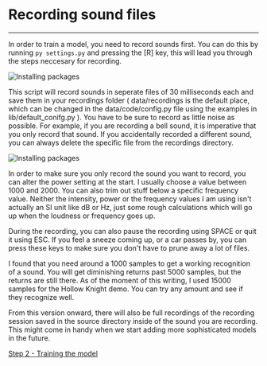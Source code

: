 # Recording sound files
----

In order to train a model, you need to record sounds first. You can do this by running `py settings.py` and pressing the [R] key, this will lead you through the steps neccesary for recording.

![Installing packages](media/settings-record.png)

This script will record sounds in seperate files of 30 milliseconds each and save them in your recordings folder ( data/recordings is the default place, which can be changed in the data/code/config.py file using the examples in lib/default_conifg.py ). 
You have to be sure to record as little noise as possible. For example, if you are recording a bell sound, it is imperative that you only record that sound.
If you accidentally recorded a different sound, you can always delete the specific file from the recordings directory.

![Installing packages](media/settings-record-progress.png)

In order to make sure you only record the sound you want to record, you can alter the power setting at the start. I usually choose a value between 1000 and 2000. 
You can also trim out stuff below a specific frequency value. Neither the intensity, power or the frequency values I am using isn't actually an SI unit like dB or Hz, just some rough calculations which will go up when the loudness or frequency goes up.

During the recording, you can also pause the recording using SPACE or quit it using ESC. If you feel a sneeze coming up, or a car passes by, you can press these keys to make sure you don't have to prune away a lot of files.

I found that you need around a 1000 samples to get a working recognition of a sound. You will get diminishing returns past 5000 samples, but the returns are still there. As of the moment of this writing, I used 15000 samples for the Hollow Knight demo.
You can try any amount and see if they recognize well.

From this version onward, there will also be full recordings of the recording session saved in the source directory inside of the sound you are recording. This might come in handy when we start adding more sophisticated models in the future.

[Step 2 - Training the model](TRAINING.md)